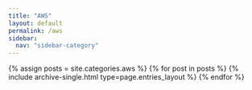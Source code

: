 ```yaml
---
title: "AWS"
layout: default
permalink: /aws
sidebar:
  nav: "sidebar-category"
---
```



{% assign posts = site.categories.aws %}
{% for post in posts %} {% include archive-single.html type=page.entries_layout %} {% endfor %}